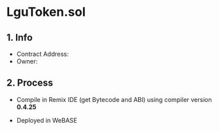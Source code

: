 # LguToken.sol

## 1. Info

* Contract Address: 
* Owner: 

## 2. Process

* Compile in Remix IDE (get Bytecode and ABI) using compiler version **0.4.25**

* Deployed in WeBASE

  
